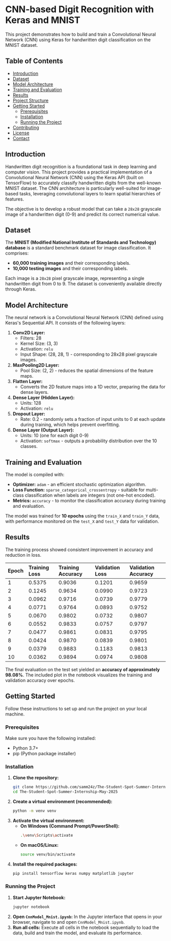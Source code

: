 # CNN-based Digit Recognition with Keras and MNIST

This project demonstrates how to build and train a Convolutional Neural Network (CNN) using Keras for handwritten digit classification on the MNIST dataset.

## Table of Contents

* [Introduction](#introduction)
* [Dataset](#dataset)
* [Model Architecture](#model-architecture)
* [Training and Evaluation](#training-and-evaluation)
* [Results](#results)
* [Project Structure](#project-structure)
* [Getting Started](#getting-started)
    * [Prerequisites](#prerequisites)
    * [Installation](#installation)
    * [Running the Project](#running-the-project)
* [Contributing](#contributing)
* [License](#license)
* [Contact](#contact)

## Introduction

Handwritten digit recognition is a foundational task in deep learning and computer vision. This project provides a practical implementation of a Convolutional Neural Network (CNN) using the Keras API (built on TensorFlow) to accurately classify handwritten digits from the well-known MNIST dataset. The CNN architecture is particularly well-suited for image-based tasks, leveraging convolutional layers to learn spatial hierarchies of features.

The objective is to develop a robust model that can take a `28x28` grayscale image of a handwritten digit (0-9) and predict its correct numerical value.

## Dataset

The **MNIST (Modified National Institute of Standards and Technology) database** is a standard benchmark dataset for image classification. It comprises:

* **60,000 training images** and their corresponding labels.
* **10,000 testing images** and their corresponding labels.

Each image is a `28x28` pixel grayscale image, representing a single handwritten digit from 0 to 9. The dataset is conveniently available directly through Keras.

## Model Architecture

The neural network is a Convolutional Neural Network (CNN) defined using Keras's Sequential API. It consists of the following layers:

1.  **Conv2D Layer:**
    * Filters: 28
    * Kernel Size: (3, 3)
    * Activation: `relu`
    * Input Shape: (28, 28, 1) - corresponding to 28x28 pixel grayscale images.
2.  **MaxPooling2D Layer:**
    * Pool Size: (2, 2) - reduces the spatial dimensions of the feature maps.
3.  **Flatten Layer:**
    * Converts the 2D feature maps into a 1D vector, preparing the data for dense layers.
4.  **Dense Layer (Hidden Layer):**
    * Units: 128
    * Activation: `relu`
5.  **Dropout Layer:**
    * Rate: 0.2 - randomly sets a fraction of input units to 0 at each update during training, which helps prevent overfitting.
6.  **Dense Layer (Output Layer):**
    * Units: 10 (one for each digit 0-9)
    * Activation: `softmax` - outputs a probability distribution over the 10 classes.

## Training and Evaluation

The model is compiled with:

* **Optimizer:** `adam` - an efficient stochastic optimization algorithm.
* **Loss Function:** `sparse_categorical_crossentropy` - suitable for multi-class classification when labels are integers (not one-hot encoded).
* **Metrics:** `accuracy` - to monitor the classification accuracy during training and evaluation.

The model was trained for **10 epochs** using the `train_X` and `train_Y` data, with performance monitored on the `test_X` and `test_Y` data for validation.

## Results

The training process showed consistent improvement in accuracy and reduction in loss.

| Epoch | Training Loss | Training Accuracy | Validation Loss | Validation Accuracy |
| :---- | :------------ | :---------------- | :-------------- | :------------------ |
| 1     | 0.5375        | 0.9036            | 0.1201          | 0.9659              |
| 2     | 0.1245        | 0.9634            | 0.0990          | 0.9723              |
| 3     | 0.0962        | 0.9716            | 0.0739          | 0.9779              |
| 4     | 0.0771        | 0.9764            | 0.0893          | 0.9752              |
| 5     | 0.0670        | 0.9802            | 0.0732          | 0.9807              |
| 6     | 0.0552        | 0.9833            | 0.0757          | 0.9797              |
| 7     | 0.0477        | 0.9861            | 0.0831          | 0.9795              |
| 8     | 0.0424        | 0.9870            | 0.0839          | 0.9801              |
| 9     | 0.0379        | 0.9883            | 0.1183          | 0.9813              |
| 10    | 0.0362        | 0.9894            | 0.0974          | 0.9808              |

The final evaluation on the test set yielded an **accuracy of approximately 98.08%**. The included plot in the notebook visualizes the training and validation accuracy over epochs.

## Getting Started

Follow these instructions to set up and run the project on your local machine.

### Prerequisites

Make sure you have the following installed:

* Python 3.7+
* pip (Python package installer)

### Installation

1.  **Clone the repository:**
    ```bash
    git clone https://github.com/samm24z/The-Student-Spot-Summer-Internship-May-2025/tree/main/Task_4 
    cd The-Student-Spot-Summer-Internship-May-2025 
    ```
2.  **Create a virtual environment (recommended):**
    ```bash
    python -m venv venv
    ```
3.  **Activate the virtual environment:**
    * **On Windows (Command Prompt/PowerShell):**
        ```bash
        .\venv\Scripts\activate
        ```
    * **On macOS/Linux:**
        ```bash
        source venv/bin/activate
        ```
4.  **Install the required packages:**
    ```bash
    pip install tensorflow keras numpy matplotlib jupyter
    ```

### Running the Project

1.  **Start Jupyter Notebook:**
    ```bash
    jupyter notebook
    ```
2.  **Open `CnnModel_Mnist.ipynb`:**
    In the Jupyter interface that opens in your browser, navigate to and open `CnnModel_Mnist.ipynb`.
3.  **Run all cells:**
    Execute all cells in the notebook sequentially to load the data, build and train the model, and evaluate its performance.

